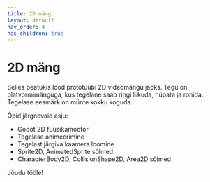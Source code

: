 ```yaml
---
title: 2D mäng
layout: default
nav_order: 4
has_children: true
---
```


# 2D mäng

Selles peatükis lood prototüübi 2D videomängu jaoks. Tegu on platvormimänguga, kus tegelane saab ringi liikuda, hüpata ja ronida. Tegelase eesmärk on münte kokku koguda.

Õpid järgnevaid asju:
-   Godot 2D füüsikamootor
-   Tegelase animeerimine
-   Tegelast järgiva kaamera loomine
-   Sprite2D, AnimatedSprite sõlmed
-   CharacterBody2D, CollisionShape2D, Area2D sõlmed

Jõudu tööle!